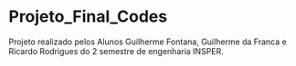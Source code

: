 # Projeto_Final_Codes

Projeto realizado pelos Alunos Guilherme Fontana, Guilherme da Franca e Ricardo Rodrigues do 2 semestre de engenharia INSPER.
